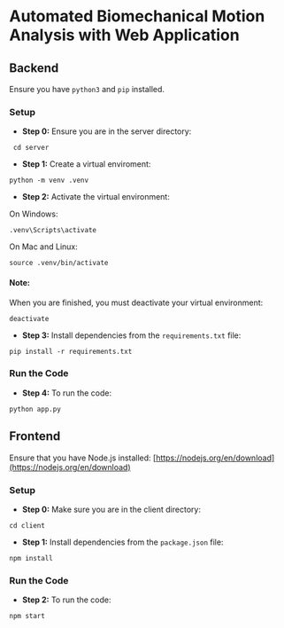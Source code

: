# Automated Biomechanical Motion Analysis with Web Application

## Backend

Ensure you have `python3` and `pip` installed.

### Setup

- **Step 0:** Ensure you are in the server directory: 
```
 cd server
```
- **Step 1:** Create a virtual enviroment:
```
python -m venv .venv
```
- **Step 2:** Activate the virtual environment:
  
On Windows:
```
.venv\Scripts\activate
```
On Mac and Linux:
```
source .venv/bin/activate
```
#### Note: 
When you are finished, you must deactivate your virtual environment:
```
deactivate
```
- **Step 3:** Install dependencies from the `requirements.txt` file:
```
pip install -r requirements.txt
```
### Run the Code

- **Step 4:** To run the code:
```
python app.py
```

## Frontend

Ensure that you have Node.js installed: [https://nodejs.org/en/download](https://nodejs.org/en/download)

### Setup

- **Step 0:** Make sure you are in the client directory:
```
cd client
```
- **Step 1:** Install dependencies from the `package.json` file:
```
npm install
```
### Run the Code

- **Step 2:** To run the code:
```
npm start
```

